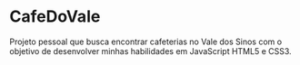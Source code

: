 # CafeDoVale
Projeto pessoal que busca encontrar cafeterias no Vale dos Sinos com o objetivo de desenvolver minhas habilidades em JavaScript HTML5 e CSS3.

